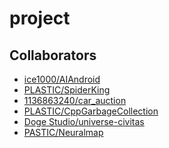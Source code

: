 project
===============

Collaborators
---------
* [ice1000/AIAndroid](https://github.com/ice1000/AIAndroid)
* [PLASTIC/SpiderKing](https://github.com/ProgramLeague/SpiderKing)
* [1136863240/car_auction](https://github.com/1136863240/car_auction)
* [PLASTIC/CppGarbageCollection](https://github.com/ProgramLeague/CppGarbageCollection)
* [Doge Studio/universe-civitas](https://github.com/DogeStudio/universe-civitas)
* [PASTIC/Neuralmap](ttps://github.com/ProgramLeague/Neuralmap)

